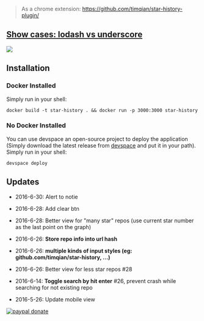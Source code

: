 > As a chrome extension: https://github.com/timqian/star-history-plugin/ 


## [Show cases: lodash vs underscore](http://www.timqian.com/star-history/#lodash/lodash&jashkenas/underscore)


![](./assets/lodashUnderscore.png)

## Installation

### Docker Installed
Simply run in your shell:
```
docker build -t star-history . && docker run -p 3000:3000 star-history
```

### No Docker Installed
You can use devspace an open-source project to deploy the application (Simply download the latest release from [devspace](https://github.com/covexo/devspace/releases) and put it in your path). Simply run in your shell:
```
devspace deploy
```

## Updates

- 2016-6-30: Alert to notie

- 2016-6-28: Add clear btn

- 2016-6-28: Better view for "many star" repos (use current star number as the last point on the graph)

- 2016-6-26: **Store repo info into url hash**

- 2016-6-26: **multiple kinds of input styles (eg: github.com/timqian/star-history, ...)**

- 2016-6-26: Better view for less star repos #28

- 2016-6-14: **Toggle search by hit enter** #26, prevent crash while searching for not existing repo

- 2016-5-26: Update mobile view


[![paypal donate][paypal-image]][paypal-url]

[paypal-image]: https://www.paypal.com/en_US/i/btn/btn_donate_SM.gif
[paypal-url]: https://www.paypal.com/cgi-bin/webscr?cmd=_xclick&business=timqian92@qq.com&currency_code=USD&amount=1&return=https://github.com/timqian&item_name=timqian&undefined_quantity=1&no_note=0
